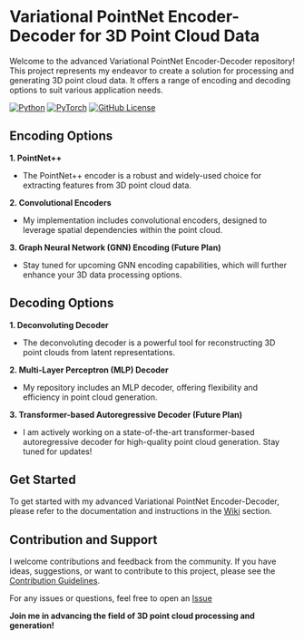 # Variational PointNet Encoder-Decoder for 3D Point Cloud Data

Welcome to the advanced Variational PointNet Encoder-Decoder repository! This project represents my endeavor to create a solution for processing and generating 3D point cloud data. It offers a range of encoding and decoding options to suit various application needs.

[![Python](https://img.shields.io/badge/Python-3.6%2B-blue)](https://www.python.org/)
[![PyTorch](https://img.shields.io/badge/PyTorch-1.8%2B-orange)](https://pytorch.org/)
[![GitHub License](https://img.shields.io/badge/license-MIT-blue.svg)](LICENSE)

## Encoding Options

**1. PointNet++**
   - The PointNet++ encoder is a robust and widely-used choice for extracting features from 3D point cloud data.

**2. Convolutional Encoders**
   - My implementation includes convolutional encoders, designed to leverage spatial dependencies within the point cloud.

**3. Graph Neural Network (GNN) Encoding (Future Plan)**
   - Stay tuned for upcoming GNN encoding capabilities, which will further enhance your 3D data processing options.

## Decoding Options

**1. Deconvoluting Decoder**
   - The deconvoluting decoder is a powerful tool for reconstructing 3D point clouds from latent representations.

**2. Multi-Layer Perceptron (MLP) Decoder**
   - My repository includes an MLP decoder, offering flexibility and efficiency in point cloud generation.

**3. Transformer-based Autoregressive Decoder (Future Plan)**
   - I am actively working on a state-of-the-art transformer-based autoregressive decoder for high-quality point cloud generation. Stay tuned for updates!

## Get Started

To get started with my advanced Variational PointNet Encoder-Decoder, please refer to the documentation and instructions in the [Wiki](link-to-wiki) section.

## Contribution and Support

I welcome contributions and feedback from the community. If you have ideas, suggestions, or want to contribute to this project, please see the [Contribution Guidelines](link-to-contribution-guidelines).

For any issues or questions, feel free to open an [Issue](https://github.com/mertyigit/PointNet-VAE/issues)

**Join me in advancing the field of 3D point cloud processing and generation!**


